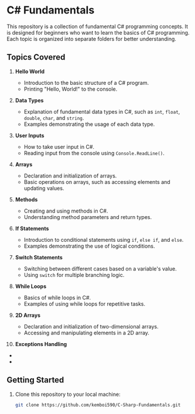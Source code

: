 # C# Fundamentals 

This repository is a collection of fundamental C# programming concepts. It is designed for beginners who want to learn the basics of C# programming. Each topic is organized into separate folders for better understanding.

## Topics Covered

1. **Hello World**
   - Introduction to the basic structure of a C# program.
   - Printing "Hello, World!" to the console.

2. **Data Types**
   - Explanation of fundamental data types in C#, such as `int`, `float`, `double`, `char`, and `string`.
   - Examples demonstrating the usage of each data type.

3. **User Inputs**
   - How to take user input in C#.
   - Reading input from the console using `Console.ReadLine()`.

4. **Arrays**
   - Declaration and initialization of arrays.
   - Basic operations on arrays, such as accessing elements and updating values.

5. **Methods**
   - Creating and using methods in C#.
   - Understanding method parameters and return types.

6. **If Statements**
   - Introduction to conditional statements using `if`, `else if`, and `else`.
   - Examples demonstrating the use of logical conditions.

7. **Switch Statements**
   - Switching between different cases based on a variable's value.
   - Using `switch` for multiple branching logic.

8. **While Loops**
   - Basics of while loops in C#.
   - Examples of using while loops for repetitive tasks.

9. **2D Arrays**
   - Declaration and initialization of two-dimensional arrays.
   - Accessing and manipulating elements in a 2D array.

10. **Exceptions Handling**
   -
   -  

## Getting Started

1. Clone this repository to your local machine:

   ```bash
   git clone https://github.com/kemboi590/C-Sharp-Fundamentals.git
